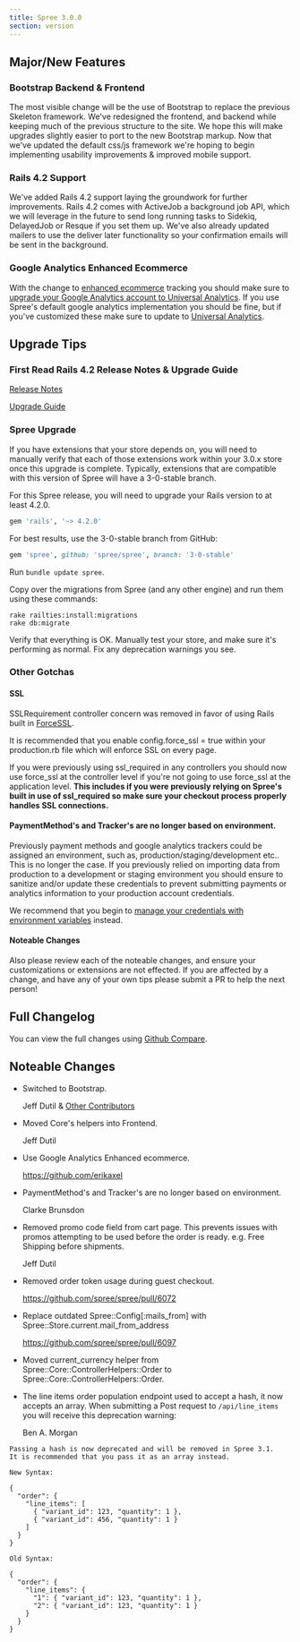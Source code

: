 ```yaml
---
title: Spree 3.0.0
section: version
---
```


## Major/New Features

### Bootstrap Backend & Frontend

The most visible change will be the use of Bootstrap to replace the previous
Skeleton framework. We've redesigned the frontend, and backend while keeping
much of the previous structure to the site. We hope this will make upgrades
slightly easier to port to the new Bootstrap markup.  Now that we've updated
the default css/js framework we're hoping to begin implementing usability
improvements & improved mobile support.

### Rails 4.2 Support

We've added Rails 4.2 support laying the groundwork for further improvements.
Rails 4.2 comes with ActiveJob a background job API, which we will leverage in
the future to send long running tasks to Sidekiq, DelayedJob or Resque if you
set them up.  We've also already updated mailers to use the deliver later
functionality so your confirmation emails will be sent in the background.

### Google Analytics Enhanced Ecommerce

With the change to [enhanced ecommerce](https://developers.google.com/analytics/devguides/collection/analyticsjs/enhanced-ecommerce) tracking you should make sure to [upgrade your Google Analytics account to Universal Analytics](https://developers.google.com/analytics/devguides/collection/upgrade/reference/gajs-analyticsjs#overview).  If you use Spree's default google analytics implementation you should be fine, but if you've customized these make sure to update to [Universal Analytics](https://developers.google.com/analytics/devguides/collection/analyticsjs/).

## Upgrade Tips

### First Read Rails 4.2 Release Notes & Upgrade Guide

[Release Notes](http://edgeguides.rubyonrails.org/4_2_release_notes.html)

[Upgrade Guide](http://edgeguides.rubyonrails.org/upgrading_ruby_on_rails.html#upgrading-from-rails-4-1-to-rails-4-2)

### Spree Upgrade

If you have extensions that your store depends on, you will need to manually
verify that each of those extensions work within your 3.0.x store once this
upgrade is complete. Typically, extensions that are compatible with this
version of Spree will have a 3-0-stable branch.


For this Spree release, you will need to upgrade your Rails version to at least 4.2.0.

```ruby
gem 'rails', '~> 4.2.0'
```

For best results, use the 3-0-stable branch from GitHub:

```ruby
gem 'spree', github: 'spree/spree', branch: '3-0-stable'
```

Run `bundle update spree`.

Copy over the migrations from Spree (and any other engine) and run them using
these commands:

    rake railties:install:migrations
    rake db:migrate


Verify that everything is OK. Manually test your store, and make sure it's performing
as normal. Fix any deprecation warnings you see.

### Other Gotchas

#### SSL

SSLRequirement controller concern was removed in favor of using Rails built in [ForceSSL](http://api.rubyonrails.org/classes/ActionController/ForceSSL/ClassMethods.html).

It is recommended that you enable config.force_ssl = true within your production.rb file which will enforce SSL on every page.

If you were previously using ssl_required in any controllers you should now use force_ssl at the controller level if you're not going to use force_ssl at the application level.
**This includes if you were previously relying on Spree's built in use of ssl_required so make sure your checkout process properly handles SSL connections.**

#### PaymentMethod's and Tracker's are no longer based on environment.

Previously payment methods and google analytics trackers could be assigned an environment,
such as, production/staging/development etc.. This is no longer the case.  If you previously
relied on importing data from production to a development or staging environment you should
ensure to sanitize and/or update these credentials to prevent submitting payments or analytics
information to your production account credentials.

We recommend that you begin to [manage your credentials with environment variables](http://www.gotealeaf.com/blog/managing-environment-configuration-variables-in-rails) instead.

#### Noteable Changes

Also please review each of the noteable changes, and ensure your customizations
or extensions are not effected. If you are affected by a change, and have any
of your own tips please submit a PR to help the next person!

## Full Changelog

You can view the full changes using [Github Compare](https://github.com/spree/spree/compare/2-4-stable...3-0-stable).

## Noteable Changes

* Switched to Bootstrap.

    Jeff Dutil & [Other Contributors](https://github.com/200Creative/spree_bootstrap_frontend/graphs/contributors)

* Moved Core's helpers into Frontend.

    Jeff Dutil

* Use Google Analytics Enhanced ecommerce.

    https://github.com/erikaxel

* PaymentMethod's and Tracker's are no longer based on environment.

    Clarke Brunsdon

* Removed promo code field from cart page. This prevents issues with promos
  attempting to be used before the order is ready. e.g. Free Shipping before shipments.

    Jeff Dutil

* Removed order token usage during guest checkout.

    https://github.com/spree/spree/pull/6072

* Replace outdated Spree::Config[:mails_from] with Spree::Store.current.mail_from_address

    https://github.com/spree/spree/pull/6097

* Moved current_currency helper from Spree::Core::ControllerHelpers::Order to Spree::Core::ControllerHelpers::Order.

* The line items order population endpoint used to accept a hash, it now accepts an array. When submitting a Post request to `/api/line_items` you will receive this deprecation warning:

    Ben A. Morgan

```text
Passing a hash is now deprecated and will be removed in Spree 3.1.
It is recommended that you pass it as an array instead.

New Syntax:

{
  "order": {
    "line_items": [
      { "variant_id": 123, "quantity": 1 },
      { "variant_id": 456, "quantity": 1 }
    ]
  }
}

Old Syntax:

{
  "order": {
    "line_items": {
      "1": { "variant_id": 123, "quantity": 1 },
      "2": { "variant_id": 123, "quantity": 1 }
    }
  }
}
```
